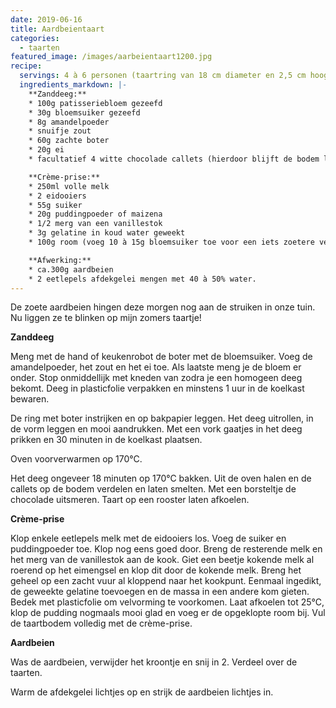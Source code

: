 ```yaml
---
date: 2019-06-16
title: Aardbeientaart
categories:
  - taarten
featured_image: /images/aarbeientaart1200.jpg
recipe:
  servings: 4 à 6 personen (taartring van 18 cm diameter en 2,5 cm hoog)
  ingredients_markdown: |-
    **Zanddeeg:**
    * 100g patisseriebloem gezeefd
    * 30g bloemsuiker gezeefd
    * 8g amandelpoeder
    * snuifje zout
    * 60g zachte boter
    * 20g ei
    * facultatief 4 witte chocolade callets (hierdoor blijft de bodem langer krokant)

    **Crème-prise:**
    * 250ml volle melk
    * 2 eidooiers
    * 55g suiker
    * 20g puddingpoeder of maizena
    * 1/2 merg van een vanillestok
    * 3g gelatine in koud water geweekt
    * 100g room (voeg 10 à 15g bloemsuiker toe voor een iets zoetere versie), opkloppen 

    **Afwerking:**
    * ca.300g aardbeien    * 2 eetlepels afdekgelei mengen met 40 à 50% water.
---
```

De zoete aardbeien hingen deze morgen nog aan de struiken in onze tuin. Nu liggen ze te blinken op mijn zomers taartje! 

<!--more-->


**Zanddeeg**

Meng met de hand of keukenrobot de boter met de bloemsuiker.Voeg de amandelpoeder, het zout en het ei toe. Als laatste meng je de bloem er onder.Stop onmiddellijk met kneden van zodra je een homogeen deeg bekomt. Deeg in plasticfolie verpakken en minstens 1 uur in de koelkast bewaren.

De ring met boter instrijken en op bakpapier leggen.
Het deeg uitrollen, in de vorm leggen en mooi aandrukken. Met een vork gaatjes in het deeg prikken en 30 minuten in de koelkast plaatsen.

Oven voorverwarmen op 170°C.

Het deeg ongeveer 18 minuten op 170°C bakken.
Uit de oven halen en de callets op de bodem verdelen en laten smelten.
Met een borsteltje de chocolade uitsmeren. Taart op een rooster laten afkoelen.


**Crème-prise**

Klop enkele eetlepels melk met de eidooiers los. Voeg de suiker en puddingpoeder toe. Klop nog eens goed door.
Breng de resterende melk en het merg van de vanillestok aan de kook.
Giet een beetje kokende melk al roerend op het eimengsel en klop dit door de kokende melk. Breng het geheel op een zacht vuur al kloppend naar het kookpunt.
Eenmaal ingedikt, de geweekte gelatine toevoegen en de massa in een andere kom gieten.
Bedek met plasticfolie om velvorming te voorkomen.
Laat afkoelen tot 25°C, klop de pudding nogmaals mooi glad en voeg er de opgeklopte room bij.
Vul de taartbodem volledig met de crème-prise.

**Aardbeien**

Was de aardbeien, verwijder het kroontje en snij in 2.
Verdeel over de taarten.

Warm de afdekgelei lichtjes op en strijk de aardbeien lichtjes in.


